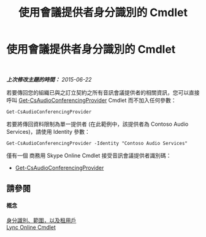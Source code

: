 ﻿---
title: 使用會議提供者身分識別的 Cmdlet
TOCTitle: 使用會議提供者身分識別的 Cmdlet
ms:assetid: be5621b6-ec11-4b12-83ec-075af269ca6a
ms:mtpsurl: https://technet.microsoft.com/zh-tw/library/Dn362841(v=OCS.15)
ms:contentKeyID: 56269148
ms.date: 08/24/2015
mtps_version: v=OCS.15
ms.translationtype: HT
---

# 使用會議提供者身分識別的 Cmdlet

 

_**上次修改主題的時間：** 2015-06-22_

若要傳回您的組織已與之訂立契約之所有音訊會議提供者的相關資訊，您可以直接呼叫 [Get-CsAudioConferencingProvider](get-csaudioconferencingprovider.md) Cmdlet 而不加入任何參數：

    Get-CsAudioConferencingProvider

若要將傳回資料限制為單一提供者 (在此範例中，該提供者為 Contoso Audio Services)，請使用 Identity 參數：

    Get-CsAudioConferencingProvider -Identity "Contoso Audio Services"

僅有一個 商務用 Skype Online Cmdlet 接受音訊會議提供者識別碼：

  - [Get-CsAudioConferencingProvider](get-csaudioconferencingprovider.md)

## 請參閱

#### 概念

[身分識別、範圍，以及租用戶](identities-scopes-and-tenants-in-skype-for-business-online.md)  
[Lync Online Cmdlet](the-skype-for-business-online-cmdlets.md)

